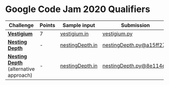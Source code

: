 # Google Code Jam 2020 Qualifiers

| Challenge                                                    | Points | Sample input                         | Submission                                                   |
| ------------------------------------------------------------ | ------ | ------------------------------------ | ------------------------------------------------------------ |
| [**Vestigium**](https://codingcompetitions.withgoogle.com/codejam/round/000000000019fd27/000000000020993c) | 7      | [vestigium.in](./vestigium.in)       | [vestigium.py](./vestigium.py)                               |
| [**Nesting Depth**](https://codingcompetitions.withgoogle.com/codejam/round/000000000019fd27/0000000000209a9f) | -      | [nestingDepth.in](./nestingDepth.in) | [nestingDepth.py@a15ff27](https://github.com/codemicro/googleCodeJam/blob/a15ff27c4d0c69dfc7fef7e49572c9b25e5878ab/codeJam/2020/0-quals/nestingDepth.py) |
| [**Nesting Depth**](https://codingcompetitions.withgoogle.com/codejam/round/000000000019fd27/0000000000209a9f) (alternative approach) | -      | [nestingDepth.in](./nestingDepth.in) | [nestingDepth.py@8e114e5](https://github.com/codemicro/googleCodeJam/blob/8e114e5025e4d9b61dfaafc98d92cc2a7f1e5616/codeJam/2020/0-quals/nestingDepth.py) |